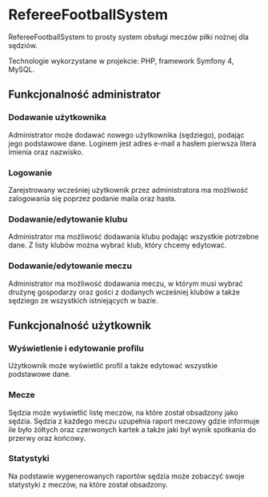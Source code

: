 # RefereeFootballSystem

RefereeFootballSystem to prosty system obsługi meczów piłki nożnej dla sędziów.

Technologie wykorzystane w projekcie: PHP, framework Symfony 4, MySQL.

## Funkcjonalność administrator

### Dodawanie użytkownika 

Administrator może dodawać nowego użytkownika (sędziego), podając jego podstawowe dane. Loginem jest adres e-mail a hasłem pierwsza litera imienia oraz nazwisko.

### Logowanie

Zarejstrowany wcześniej użytkownik przez administratora ma możliwość zalogowania się poprzez podanie maila oraz hasła.

### Dodawanie/edytowanie klubu

Administrator ma możliwość dodawania klubu podając wszystkie potrzebne dane. Z listy klubów można wybrać klub, który chcemy edytować.

### Dodawanie/edytowanie meczu

Administrator ma możliwość dodawania meczu, w którym musi wybrać drużynę gospodarzy oraz gości z dodanych wcześniej klubów a także sędziego ze wszystkich istniejących w bazie.

## Funkcjonalność użytkownik

### Wyświetlenie i edytowanie profilu

Użytkownik może wyświetlić profil a także edytować wszystkie podstawowe dane.

### Mecze

Sędzia może wyświetlić listę meczów, na które został obsadzony jako sędzia. Sędzia z każdego meczu uzupełnia raport meczowy gdzie informuje ile było żółtych oraz czerwonych kartek a także jaki był wynik spotkania do przerwy oraz końcowy.

### Statystyki

Na podstawie wygenerowanych raportów sędzia może zobaczyć swoje statystyki z meczów, na które został obsadzony.


